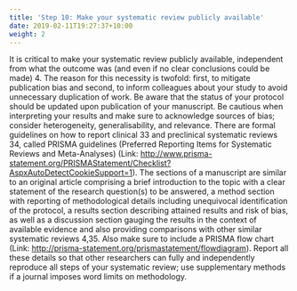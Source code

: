```yaml
---
title: 'Step 10: Make your systematic review publicly available'
date: 2019-02-11T19:27:37+10:00
weight: 2
---
```


It is critical to make your systematic review publicly available, independent from what the outcome was (and even if no clear conclusions could be made) 4. The reason for this necessity is twofold: first, to mitigate publication bias and second, to inform colleagues about your study to avoid unnecessary duplication of work. Be aware that the status of your protocol should be updated upon publication of your manuscript.
Be cautious when interpreting your results and make sure to acknowledge sources of bias; consider heterogeneity, generalisability, and relevance.
There are formal guidelines on how to report clinical 33 and preclinical systematic reviews 34, called PRISMA guidelines (Preferred Reporting Items for Systematic Reviews and Meta-Analyses) (Link: http://www.prisma-statement.org/PRISMAStatement/Checklist?AspxAutoDetectCookieSupport=1). The sections of a manuscript are similar to an original article comprising a brief introduction to the topic with a clear statement of the research question(s) to be answered, a method section with reporting of methodological details including unequivocal identification of the protocol, a results section describing attained results and risk of bias, as well as a discussion section gauging the results in the context of available evidence and also providing comparisons with other similar systematic reviews 4,35. Also make sure to include a PRISMA flow chart (Link: http://prisma-statement.org/prismastatement/flowdiagram). Report all these details so that other researchers can fully and independently reproduce all steps of your systematic review; use supplementary methods if a journal imposes word limits on methodology. 

